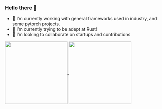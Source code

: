 ### Hello there 👋

- 🔭 I’m currently working with general frameworks used in industry, and some pytorch projects.  
- 🌱 I’m currently trying to be adept at Rust!
- 👯 I’m looking to collaborate on startups and contributions


<!--[![Top Langs](https://github-readme-stats.vercel.app/api/top-langs/?username=sebastian9991)](https://github.com/anuraghazra/github-readme-stats)-->

<!--[![Top Langs](https://github-readme-stats.vercel.app/api/top-langs/?username=sebastian9991&layout=donut-vertical)](https://github.com/anuraghazra/github-readme-stats)-->

<a href="https://github.com/anuraghazra/github-readme-stats">
  <img height=200 align="center" src="https://github-readme-stats.vercel.app/api/top-langs/?username=sebastian9991" />
</a>
<a href="https://github.com/anuraghazra/convoychat">
  <img height=200 align="center" src="https://github-readme-stats.vercel.app/api/top-langs/?username=sebastian9991&layout=donut-vertical" />
</a>

